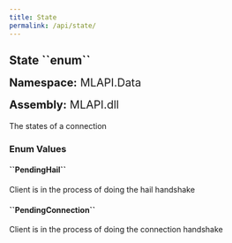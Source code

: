 ```yaml
---
title: State
permalink: /api/state/
---
```


<div style="line-height: 1;">
	<h2 markdown="1">State ``enum``</h2>
	<p style="font-size: 20px;"><b>Namespace:</b> MLAPI.Data</p>
	<p style="font-size: 20px;"><b>Assembly:</b> MLAPI.dll</p>
</div>
<p>The states of a connection</p>
<div>
	<h3 markdown="1">Enum Values</h3>
	<div>
		<h4 markdown="1"><b>``PendingHail``</b></h4>
		<p>Client is in the process of doing the hail handshake</p>
	</div>
	<div>
		<h4 markdown="1"><b>``PendingConnection``</b></h4>
		<p>Client is in the process of doing the connection handshake</p>
	</div>
</div>
